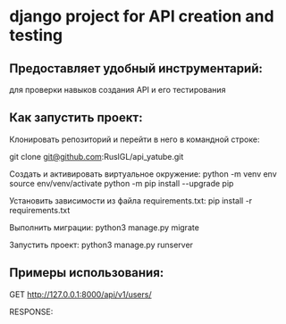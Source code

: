 
#  django project for API creation and testing



## Предоставляет удобный инструментарий:
для проверки навыков создания API и его тестирования


## Как запустить проект:
Клонировать репозиторий и перейти в него в командной строке:

git clone git@github.com:RuslGL/api_yatube.git

Cоздать и активировать виртуальное окружение:
python -m venv env
source env/venv/activate
python -m pip install --upgrade pip

Установить зависимости из файла requirements.txt:
pip install -r requirements.txt

Выполнить миграции:
python3 manage.py migrate

Запустить проект:
python3 manage.py runserver

## Примеры использования:

GET http://127.0.0.1:8000/api/v1/users/

RESPONSE:


